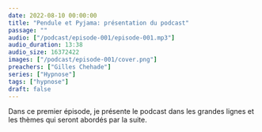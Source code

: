 ```yaml
---
date: 2022-08-10 00:00:00
title: "Pendule et Pyjama: présentation du podcast"
passage: ""
audio: ["/podcast/episode-001/episode-001.mp3"]
audio_duration: 13:38
audio_size: 16372422
images: ["/podcast/episode-001/cover.png"]
preachers: ["Gilles Chehade"]
series: ["Hypnose"]
tags: ["hypnose"]
draft: false
---
```

Dans ce premier épisode,
je présente le podcast dans les grandes lignes et les thèmes qui seront abordés par la suite.